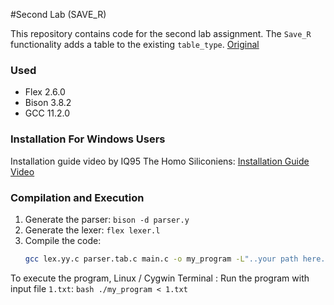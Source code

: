 #Second Lab (SAVE_R)

This repository contains code for the second lab assignment. The `Save_R` functionality adds a table to the existing `table_type`.
[Original](https://github.com/Kharacternyk/univ-pr/)

### Used

- Flex 2.6.0
- Bison 3.8.2
- GCC 11.2.0

### Installation For Windows Users
Installation guide video by IQ95 The Homo Siliconiens: [Installation Guide Video](https://youtu.be/8hTqKad7aH8?si=b6y-DvoMklcHugxE)

### Compilation and Execution

1. Generate the parser: `bison -d parser.y`
2. Generate the lexer: `flex lexer.l`
3. Compile the code: 
    ```bash
    gcc lex.yy.c parser.tab.c main.c -o my_program -L"..your path here../flex-2.6.0/src/.libs" -lfl
    ```
To execute the program,  Linux / Cygwin Terminal :
Run the program with input file `1.txt`:
    ```bash
    ./my_program < 1.txt
    ```
